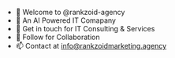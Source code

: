 - 👋 Welcome to @rankzoid-agency
- 👀 An AI Powered IT Comapany 
- 🌱 Get in touch for IT Consulting & Services
- 💞️ Follow for Collaboration
- 📫 Contact at info@rankzoidmarketing.agency

<!---
rankzoid-agency/rankzoid-agency is a ✨ special ✨ repository because its `README.md` (this file) appears on your GitHub profile.
You can click the Preview link to take a look at your changes.
--->
